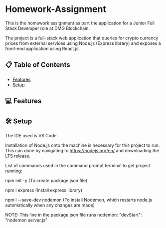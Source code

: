 # Homework-Assignment

This is the homework assignment as part the application for a Junior Full Stack Developer role at DMG Blockchain. 

The project is a full-stack web application that queries for crypto currency prices from external services using Node.js (Express library) and 
exposes a front-end application using React.js.

## 📋 Table of Contents
- [Features](#-features)
- [Setup](#-setup)

## 💻 Features


## 🛠️ Setup

The IDE used is VS Code.

Installation of Node.js onto the machine is necessary for this project to run. This can done by navigating to https://nodejs.org/en/ 
and downloading the LTS release. 

List of commands used in the command prompt terminal to get project running: 

npm init -y (To create package.json file)

npm i express (Install express library)

npm i --save-dev nodemon (To install Nodemon, which restarts node.js automatically when any changes are made)


NOTE: This line in the package.json file runs nodemon: "devStart": "nodemon server.js"

